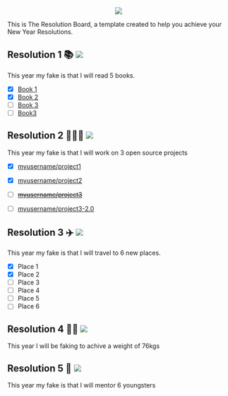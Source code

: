 <div align="center">
  <img src="https://i.imgur.com/thKzPkw.png">
</div>

This is The Resolution Board, a template created to help you achieve your New Year Resolutions.  

## Resolution 1 📚 ![](https://img.shields.io/badge/progress-80%25-green.svg)
This year my fake is that I will read 5 books.

- [x] [Book 1](#)
- [x] [Book 2](#)
- [ ] [Book 3](#)
- [ ] [Book3](#)

## Resolution 2 👨🏻‍💻 ![](https://img.shields.io/badge/progress-50%25-yellow.svg)

This year my fake is that I will work on 3 open source projects

- [x] [myusername/project1](#)
- [x] [myusername/project2](#)
- [ ] ~~[myusername/project3](#)~~
- [ ] [myusername/project3-2.0](#)


## Resolution 3 ✈️ ![](https://img.shields.io/badge/completed-10%25-red.svg)
This year my fake is that I will travel to 6 new places.

- [x] Place 1
- [x] Place 2
- [ ] Place 3
- [ ] Place 4
- [ ] Place 5
- [ ] Place 6

## Resolution 4 💪🏼 ![](https://img.shields.io/badge/completed-100%25-darkgreen.svg)
This year I will be faking to achive a weight of 76kgs

## Resolution 5 🤝 ![](https://img.shields.io/badge/completed-90%25-darkgreen.svg)
This year my fake is that I will mentor 6 youngsters 
